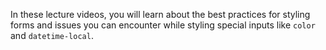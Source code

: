 In these lecture videos, you will learn about the best practices for styling forms and issues you can encounter while styling special inputs like `color` and `datetime-local`.
